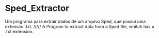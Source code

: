 # Sped_Extractor

Um programa para extrair dados de um arquivo Sped, que possui uma extensão .txt.
/////
A Program to extract data from a Sped file, whitch has a .txt extension.
